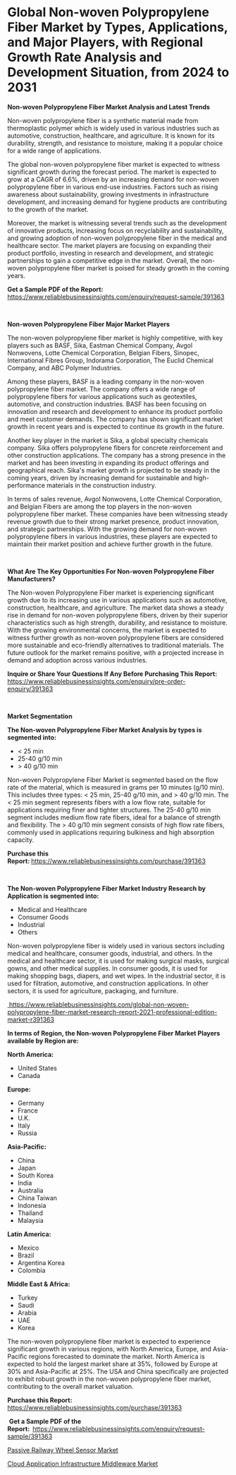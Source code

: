 <p><h1>Global Non-woven Polypropylene Fiber Market by Types, Applications, and Major Players, with Regional Growth Rate Analysis and Development Situation, from 2024 to 2031</h1></p><p><strong>Non-woven Polypropylene Fiber Market Analysis and Latest Trends</strong></p>
<p><p>Non-woven polypropylene fiber is a synthetic material made from thermoplastic polymer which is widely used in various industries such as automotive, construction, healthcare, and agriculture. It is known for its durability, strength, and resistance to moisture, making it a popular choice for a wide range of applications.</p><p>The global non-woven polypropylene fiber market is expected to witness significant growth during the forecast period. The market is expected to grow at a CAGR of 6.6%, driven by an increasing demand for non-woven polypropylene fiber in various end-use industries. Factors such as rising awareness about sustainability, growing investments in infrastructure development, and increasing demand for hygiene products are contributing to the growth of the market.</p><p>Moreover, the market is witnessing several trends such as the development of innovative products, increasing focus on recyclability and sustainability, and growing adoption of non-woven polypropylene fiber in the medical and healthcare sector. The market players are focusing on expanding their product portfolio, investing in research and development, and strategic partnerships to gain a competitive edge in the market. Overall, the non-woven polypropylene fiber market is poised for steady growth in the coming years.</p></p>
<p><strong>Get a Sample PDF of the Report:&nbsp;</strong> <a href="https://www.reliablebusinessinsights.com/enquiry/request-sample/391363">https://www.reliablebusinessinsights.com/enquiry/request-sample/391363</a></p>
<p>&nbsp;</p>
<p><strong>Non-woven Polypropylene Fiber Major Market Players</strong></p>
<p><p>The non-woven polypropylene fiber market is highly competitive, with key players such as BASF, Sika, Eastman Chemical Company, Avgol Nonwovens, Lotte Chemical Corporation, Belgian Fibers, Sinopec, International Fibres Group, Indorama Corporation, The Euclid Chemical Company, and ABC Polymer Industries.</p><p>Among these players, BASF is a leading company in the non-woven polypropylene fiber market. The company offers a wide range of polypropylene fibers for various applications such as geotextiles, automotive, and construction industries. BASF has been focusing on innovation and research and development to enhance its product portfolio and meet customer demands. The company has shown significant market growth in recent years and is expected to continue its growth in the future.</p><p>Another key player in the market is Sika, a global specialty chemicals company. Sika offers polypropylene fibers for concrete reinforcement and other construction applications. The company has a strong presence in the market and has been investing in expanding its product offerings and geographical reach. Sika's market growth is projected to be steady in the coming years, driven by increasing demand for sustainable and high-performance materials in the construction industry.</p><p>In terms of sales revenue, Avgol Nonwovens, Lotte Chemical Corporation, and Belgian Fibers are among the top players in the non-woven polypropylene fiber market. These companies have been witnessing steady revenue growth due to their strong market presence, product innovation, and strategic partnerships. With the growing demand for non-woven polypropylene fibers in various industries, these players are expected to maintain their market position and achieve further growth in the future.</p></p>
<p>&nbsp;</p>
<p><strong>What Are The Key Opportunities For Non-woven Polypropylene Fiber Manufacturers?</strong></p>
<p><p>The Non-woven Polypropylene Fiber market is experiencing significant growth due to its increasing use in various applications such as automotive, construction, healthcare, and agriculture. The market data shows a steady rise in demand for non-woven polypropylene fibers, driven by their superior characteristics such as high strength, durability, and resistance to moisture. With the growing environmental concerns, the market is expected to witness further growth as non-woven polypropylene fibers are considered more sustainable and eco-friendly alternatives to traditional materials. The future outlook for the market remains positive, with a projected increase in demand and adoption across various industries.</p></p>
<p><strong>Inquire or Share Your Questions If Any Before Purchasing This Report:</strong> <a href="https://www.reliablebusinessinsights.com/enquiry/pre-order-enquiry/391363">https://www.reliablebusinessinsights.com/enquiry/pre-order-enquiry/391363</a></p>
<p>&nbsp;</p>
<p><strong>Market Segmentation</strong></p>
<p><strong>The Non-woven Polypropylene Fiber Market Analysis by types is segmented into:</strong></p>
<p><ul><li>< 25 min</li><li>25-40 g/10 min</li><li>> 40 g/10 min</li></ul></p>
<p><p>Non-woven Polypropylene Fiber Market is segmented based on the flow rate of the material, which is measured in grams per 10 minutes (g/10 min). This includes three types: < 25 min, 25-40 g/10 min, and > 40 g/10 min. The < 25 min segment represents fibers with a low flow rate, suitable for applications requiring finer and tighter structures. The 25-40 g/10 min segment includes medium flow rate fibers, ideal for a balance of strength and flexibility. The > 40 g/10 min segment consists of high flow rate fibers, commonly used in applications requiring bulkiness and high absorption capacity.</p></p>
<p><strong>Purchase this Report:&nbsp;</strong><a href="https://www.reliablebusinessinsights.com/purchase/391363">https://www.reliablebusinessinsights.com/purchase/391363</a></p>
<p>&nbsp;</p>
<p><strong>The Non-woven Polypropylene Fiber Market Industry Research by Application is segmented into:</strong></p>
<p><ul><li>Medical and Healthcare</li><li>Consumer Goods</li><li>Industrial</li><li>Others</li></ul></p>
<p><p>Non-woven polypropylene fiber is widely used in various sectors including medical and healthcare, consumer goods, industrial, and others. In the medical and healthcare sector, it is used for making surgical masks, surgical gowns, and other medical supplies. In consumer goods, it is used for making shopping bags, diapers, and wet wipes. In the industrial sector, it is used for filtration, automotive, and construction applications. In other sectors, it is used for agriculture, packaging, and furniture.</p></p>
<p><a href="https://www.reliablebusinessinsights.com/global-non-woven-polypropylene-fiber-market-research-report-2021-professional-edition-market-r391363">&nbsp;https://www.reliablebusinessinsights.com/global-non-woven-polypropylene-fiber-market-research-report-2021-professional-edition-market-r391363</a></p>
<p><strong>In terms of Region, the Non-woven Polypropylene Fiber Market Players available by Region are:</strong></p>
<p>
    <p> <strong> North America: </strong>
        <ul>
            <li>United States</li>
            <li>Canada</li>
        </ul>
        </p> 
    <p> <strong> Europe: </strong>
        <ul>
            <li>Germany</li>
            <li>France</li>
            <li>U.K.</li>
            <li>Italy</li>
            <li>Russia</li>
        </ul>
        </p> 
    <p> <strong> Asia-Pacific: </strong>
        <ul>
            <li>China</li>
            <li>Japan</li>
            <li>South Korea</li>
            <li>India</li>
            <li>Australia</li>
            <li>China Taiwan</li>
            <li>Indonesia</li>
            <li>Thailand</li>
            <li>Malaysia</li>
        </ul>
        </p> 
    <p> <strong> Latin America: </strong>
        <ul>
            <li>Mexico</li>
            <li>Brazil</li>
            <li>Argentina Korea</li>
            <li>Colombia</li>
        </ul>
        </p> 
    <p> <strong> Middle East & Africa: </strong>
        <ul>
            <li>Turkey</li>
            <li>Saudi</li>
            <li>Arabia</li>
            <li>UAE</li>
            <li>Korea</li>
        </ul>
    </p>
    </p>
<p><p>The non-woven polypropylene fiber market is expected to experience significant growth in various regions, with North America, Europe, and Asia-Pacific regions forecasted to dominate the market. North America is expected to hold the largest market share at 35%, followed by Europe at 30% and Asia-Pacific at 25%. The USA and China specifically are projected to exhibit robust growth in the non-woven polypropylene fiber market, contributing to the overall market valuation.</p></p>
<p><strong>Purchase this Report: </strong><a href="https://www.reliablebusinessinsights.com/purchase/391363">https://www.reliablebusinessinsights.com/purchase/391363</a></p>
<p>&nbsp;<strong>Get a Sample PDF of the Report:&nbsp;&nbsp;</strong><a href="https://www.reliablebusinessinsights.com/enquiry/request-sample/391363">https://www.reliablebusinessinsights.com/enquiry/request-sample/391363</a></p>
<p><strong></strong></p>
<p><p><a href="https://github.com/ayamgoreng5458/Market-Research-Report-List-1/blob/main/passive-railway-wheel-sensor-market.md">Passive Railway Wheel Sensor Market</a></p><p><a href="https://github.com/nigngrjl95/Market-Research-Report-List-1/blob/main/cloud-application-infrastructure-middleware-market.md">Cloud Application Infrastructure Middleware Market</a></p></p>